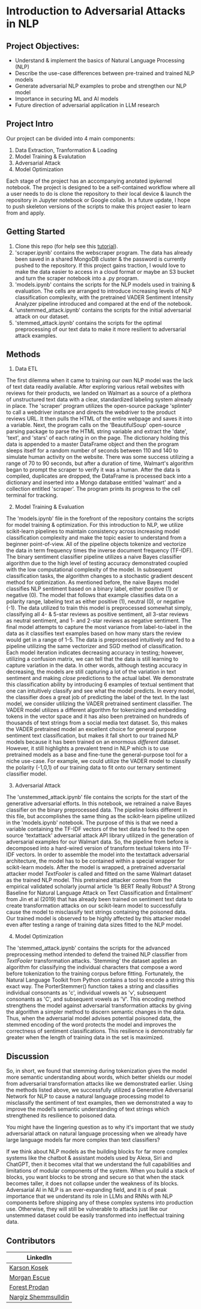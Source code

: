 # Introduction to Adversarial Attacks in NLP


## Project Objectives:
* Understand & implement the basics of Natural Language Processing (NLP) 
* Describe the use-case differences between pre-trained and trained NLP models
* Generate adversarial NLP examples to probe and strengthen our NLP model
* Importance in securing ML and AI models
* Future direction of adversarial application in LLM research

## Project Intro
Our project can be divided into 4 main components:
1. Data Extraction, Tranformation & Loading
2. Model Training & Evalutation
3. Adversarial Attack 
4. Model Optimization

Each stage of the project has an accompanying anotated ipykernel notebook. The project is designed to be a self-contained workflow where all a user needs to do is clone the repository to their local device & launch the repository in Jupyter notebook or Google collab. In a future update, I hope to push skeleton versions of the scripts to make this project easier to learn from and apply. 

## Getting Started
1. Clone this repo (for help see this [tutorial](https://help.github.com/articles/cloning-a-repository/)).
2. 'scraper.ipynb' contains the webscraper program. The data has already been saved in a shared MongoDB cluster & the password is currently pushed to the repository. If this project gains traction, I would love to make the data easier to access in a cloud format or maybe an S3 bucket and turn the scraper notebook into a .py program. 
3. 'models.ipynb' contains the scripts for the NLP models used in training & evaluation. The cells are arranged to introduce increasing levels of NLP classification complexity, with the pretrained VADER Sentiment Intensity Analyzer pipeline introduced and compared at the end of the notebook. 
4. 'unstemmed_attack.ipynb' contains the scripts for the initial adversarial attack on our dataset. 
5. 'stemmed_attack.ipynb' contains the scripts for the optimal preprocessing of our text data to make it more resilient to adversarial attack examples.

## Methods
1. Data ETL

The first dilemma when it came to training our own NLP model was the lack of text data readily available. After exploring various retail websites with reviews for their products, we landed on Walmart as a source of a plethora of unstructured text data with a clear, standardized labeling system already in place. The 'scraper' program utilizes the open-source package 'splinter' to call a webdriver instance and directs the webdriver to the product reviews URL. It then pulls the HTML of the entire webpage and saves it into a variable. Next, the program calls on the 'BeautifulSoup' open-source parsing package to parse the HTML string variable and extract the 'date', 'text', and 'stars' of each rating in on the page. The dictionary holding this data is appended to a master DataFrame object and then the program sleeps itself for a random number of seconds between 110 and 140 to simulate human activity on the website. There was some success utilizing a range of 70 to 90 seconds, but after a duration of time, Walmart's algorithm began to prompt the scraper to verify it was a human. After the data is compiled, duplicates are dropped, the DataFrame is processed back into a dictionary and inserted into a Mongo database entitled 'walmart' and a collection entitled 'scraper'. The program prints its progress to the cell terminal for tracking. 

2. Model Training & Evaluation

The 'models.ipynb' file in the forefront of the repository contains the scripts for model training & optimization. For this introduction to NLP, we utilize scikit-learn pipelines to maintain consistency across increasing model classification complexity and make the topic easier to understand from a beginner point-of-view. All of the pipeline objects tokenize and vectorize the data in term frequency times the inverse document frequency (TF-IDF). The binary sentiment classifier pipeline utilizes a naive Bayes classifier algorithm due to the high level of testing accuracy demonstrated coupled with the low computational complexity of the model. In subsequent classification tasks, the algorithm changes to a stochastic gradient descent method for optimization. As mentioned before, the naive Bayes model classifies NLP sentiment based on a binary label, either positive (1) or negative (0). The model that follows that example classifies data on a polarity range, labeling text as either positive (1), neutral (0), or negative (-1). The data utilized to train this model is preprocessed somewhat simply, classifying all 4- & 5-star reviews as positive sentiment, all 3-star reviews as neutral sentiment, and 1- and 2-star reviews as negative sentiment. The final model attempts to capture the most variance from label-to-label in the data as it classifies text examples based on how many stars the review would get in a range of 1-5. The data is preprocessed intuitively and fed to a pipeline utilizing the same vectorizer and SGD method of classification. Each model iteration indicates decreasing accuracy in testing; however, utilizing a confusion matrix, we can tell that the data is still learning to capture variation in the data. In other words, although testing accuracy in decreasing, the models are still capturing a lot of the variation in text sentiment and making *close* predictions to the actual label. We demonstrate this classification ability by introducing 6 examples of textual sentiment that one can intuitively classify and see what the model predicts. In every model, the classifier does a great job of predicting the label of the text. In the last model, we consider utilizing the VADER pretrained sentiment classifier. The VADER model utilizes a different algorithm for tokenizing and embedding tokens in the vector space and it has also been pretrained on hundreds of thousands of text strings from a social media text dataset. So, this makes the VADER pretrained model an excellent choice for general purpose sentiment text classification, but makes it fall short to our trained NLP models because it has been trained on an enormous *different* dataset. However, it still highlights a prevalent trend in NLP which is to use pretrained models as a base and fine-tune the general-purpose tool for a niche use-case. For example, we could utilize the VADER model to classify the polarity (-1,0,1) of our training data to fit onto our ternary sentiment classifier model. 

3. Adversarial Attack

The 'unstemmed_attack.ipynb' file contains the scripts for the start of the generative adversarial efforts. In this notebook, we retrained a naive Bayes classifier on the binary preprocessed data. The pipeline looks different in this file, but accomplishes the same thing as the scikit-learn pipeline utilized in the 'models.ipynb' notebook. The purpose of this is that we need a variable containing the TF-IDF vectors of the text data to feed to the open source 'textattack' adversarial attack API library utilized in the generation of adversarial examples for our Walmart data. So, the pipeline from before is decomposed into a hard-wired version of transform textual tokens into TF-IDF vectors. In order to assemble the model into the textattack adversarial architecture, the model has to be contained within a special wrapper for scikit-learn models. After the model is wrapped, a pretrained adversarial attacker model *TextFooler* is called and fitted on the same Walmart dataset as the trained NLP model. This pretrained attacker comes from the empirical validated scholarly journal article 'Is BERT Really Robust? A Strong Baseline for Natural Language Attack on Text Classification and Entailment' from Jin et al (2019) that has already been trained on sentiment text data to create transformation attacks on our scikit-learn model to successfully cause the model to misclassify text strings containing the poisoned data. Our trained model is observed to be highly affected by this attacker model even after testing a range of training data sizes fitted to the NLP model. 

4. Model Optimization
   
The 'stemmed_attack.ipynb' contains the scripts for the advanced preprocessing method intended to defend the trained NLP classifier from *TextFooler* transformation attacks. 'Stemming' the dataset applies an algorithm for classifying the individual characters that compose a word before tokenization to the training corpus before fitting. Fortunately, the Natural Language Toolkit from Python contains a tool to encode a string this exact way. The PorterStemmer() function takes a string and classifies individual consonants as 'c', individual vowels as 'v', subsequent consonants as 'C', and subsequent vowels as 'V'. This encoding method strengthens the model against adversarial transformation attacks by giving the algorithm a simpler method to discern semantic changes in the data. Thus, when the adversarial model advises potential poisoned data, the stemmed encoding of the word protects the model and improves the correctness of sentiment classifications. This resilience is demonstrably far greater when the length of training data in the set is maximized. 

## Discussion
So, in short, we found that stemming during tokenization gives the model more semantic understanding about words, which better shields our model from adversarial transformation attacks like we demonstrated earlier. Using the methods listed above, we successfully utilized a Generative Adversarial Network for NLP to cause a natural language processing model to misclassify the sentiment of text examples, then we demonstrated a way to improve the model’s semantic understanding of text strings which strengthened its resilience to poisoned data. 

You might have the lingering question as to why it's important that we study adversarial attack on natural language processing when we already have large language models far more complex than text classifiers?

If we think about NLP models as the building blocks for far more complex systems like the chatbot & assistant models used by Alexa, Siri and ChatGPT, then it becomes vital that we understand the full capabilities and limitations of modular components of the system. When you build a stack of blocks, you want blocks to be strong and secure so that when the stack becomes taller, it does not collapse under the weakness of its blocks. Adversarial AI in NLP is an ever-expanding field, and it is of peak importance that we understand its role in LLMs and RNNs with NLP components before shipping any of these complex systems into production use. Otherwise, they will still be vulnerable to attacks just like our unstemmed dataset could be easily transformed into ineffectual training data. 

## Contributors
|LinkedIn     |
|---------|
|[Karson Kosek](https://www.linkedin.com/in/karson-kosek-75981128a/)|
|[Morgan Escue](https://www.linkedin.com/in/morgan-martin-a41433186/) |
|[Forest Prodan](https://www.linkedin.com/in/forest-prodan-728957248/) |
|[Nargiz Shemmsulldin](https://www.linkedin.com/in/nargiz-shemssulldin-a115322a3/) |
